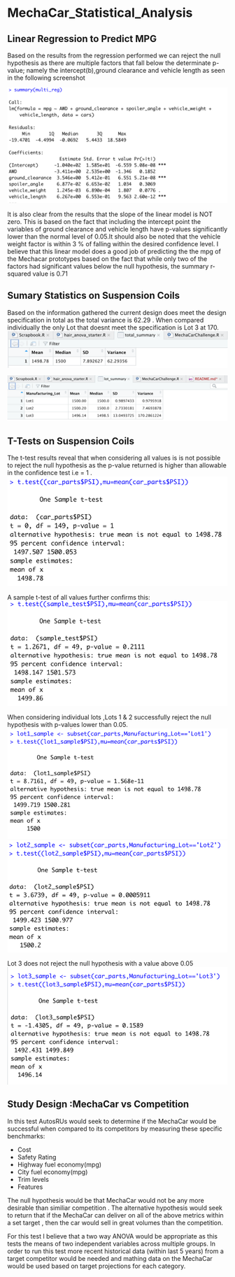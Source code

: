 # MechaCar_Statistical_Analysis

## Linear Regression to Predict MPG
Based on the results from the regression performed we can reject the null hypothesis as there are multiple factors that fall below the determinate p-value; namely the intercept(b),ground clearance and vehicle length as seen in the following screenshot

![screenshot](multi_reg1.png)

It is also clear from the results that the slope of the linear model is NOT zero. This is based on the fact that including the intercept point the variables of ground clearance and vehicle length have p-values significantly lower than the normal level of 0.05.It should also be noted that the  vehicle weight factor is within 3 % of falling within the desired confidence level.
I believe that this linear model does a good job of predicting the the mpg of the Mechacar prototypes based on the fact that while only two of the factors had significant values below the null hypothesis, the summary r-squared value is 0.71

## Sumary Statistics on Suspension Coils
Based on the information gathered the current design does meet  the design specification in total as the total variance is 62.29 . 
When compared individually the only Lot that doesnt meet the specification is Lot 3 at 170.
![screenshot](total_summary.png)

![screenshot](lot_summary.png)

## T-Tests on Suspension Coils
The t-test results reveal that when considering all values is is not possible to reject the null hypothesis as the p-value returned is higher than allowable in the confidence test i.e = 1 . 
![screenshot](total_ttest.png)

A sample t-test of all values further confirms this:
![screenshot](sample_ttest.png)

When considering individual lots ,Lots 1 & 2 successfully reject the null hypothesis 
with p-values lower than 0.05.
![screenshot](lot1_ttest.png)
![screenshot](lot2_ttest.png)

Lot 3 does not reject the null hypothesis with a value above 0.05
![screenshot](lot3_ttest.png)

## Study Design :MechaCar vs Competition
In this test AutosRUs would seek to determine if the MechaCar would be successful when compared to its competitors by measuring these specific benchmarks:
* Cost
* Safety Rating
* Highway fuel economy(mpg)
* City fuel economy(mpg)
* Trim levels
* Features


The null hypothesis would be that MechaCar would not be any more desirable than similiar competition .
The alternative hypothesis would seek to return that if the MechaCar can deliver on all of the above metrics within a set target , then the car would sell in great volumes than the competition.

For this test I believe that a two way ANOVA would be appropriate as this tests the means of two independent variables across multiple groups.
In order to run this test more recent historical data (within last 5 years) from a target competitor would be needed and mathing data on the MechaCar would be used based on target projections for each category.